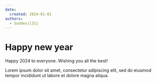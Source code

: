 ```yaml
---
date:
  created: 2024-01-01
authors:
  - SunDevil311
---
```


# Happy new year

Happy 2024 to everyone. Wishing you all the best!

<!-- more -->

Lorem ipsum dolor sit amet, consectetur adipiscing elit, sed do eiusmod
tempor incididunt ut labore et dolore magna aliqua.
